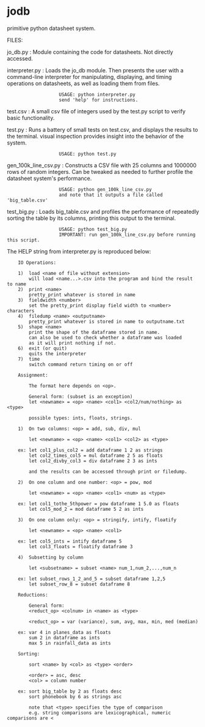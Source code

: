 # jodb
primitive python datasheet system.

FILES:

jo_db.py             : Module containing the code for datasheets. Not directly accessed.

interpreter.py       : Loads the jo_db module. Then presents the user with a command-line interpreter
                       for manipulating, displaying, and timing operations on datasheets, as well as
                       loading them from files.

                       USAGE: python interpreter.py
                       send 'help' for instructions.

test.csv             : A small csv file of integers used by the test.py script to verify basic functionality.

test.py              : Runs a battery of small tests on test.csv, and displays the results to the terminal.
                       visual inspection provides insight into the behavior of the system.

                       USAGE: python test.py

gen_100k_line_csv.py : Constructs a CSV file with 25 columns and 1000000 rows of random integers.
                       Can be tweaked as needed to further profile the datasheet system's performance.

                       USAGE: python gen_100k_line_csv.py 
                       and note that it outputs a file called 'big_table.csv'

test_big.py          : Loads big_table.csv and profiles the performance of repeatedly sorting the table
                       by its columns, printing this output to the terminal.

                       USAGE: python test_big.py
                       IMPORTANT: run gen_100k_line_csv.py before running this script.

The HELP string from interpreter.py is reproduced below:

        IO Operations:

        1)  load <name of file without extension>
            will load <name...>.csv into the program and bind the result to name
        2)  print <name>
            pretty_print whatever is stored in name
        3)  fieldwidth <number>
            set the pretty_print display field width to <number> characters
        4)  filedump <name> <outputname>
            pretty_print whatever is stored in name to outputname.txt
        5)  shape <name>
            print the shape of the dataframe stored in name.
            can also be used to check whether a dataframe was loaded
            as it will print nothing if not.
        6)  exit (or quit)
            quits the interpreter
        7)  time
            switch command return timing on or off

        Assignment:

            The format here depends on <op>.

            General form: (subset is an exception)
            let <newname> = <op> <name> <col1> <col2/num/nothing> as <type>

            possible types: ints, floats, strings.

        1)  On two columns: <op> = add, sub, div, mul

            let <newname> = <op> <name> <col1> <col2> as <type>

        ex: let col1_plus_col2 = add dataframe 1 2 as strings
            let col2_times_col5 = mul dataframe 2 5 as floats
            let col2_divby_col3 = div dataframe 2 3 as ints

            and the results can be accessed through print or filedump.

        2)  On one column and one number: <op> = pow, mod

            let <newname> = <op> <name> <col1> <num> as <type>

        ex: let col1_tothe_5thpower = pow dataframe 1 5.0 as floats
            let col5_mod_2 = mod dataframe 5 2 as ints

        3)  On one column only: <op> = stringify, intify, floatify

            let <newname> = <op> <name> <col1>

        ex: let col5_ints = intify dataframe 5
            let col3_floats = floatify dataframe 3

        4)  Subsetting by column

            let <subsetname> = subset <name> num_1,num_2,...,num_n

        ex: let subset_rows_1_2_and_5 = subset dataframe 1,2,5
            let subset_row_8 = subset dataframe 8

        Reductions:

            General form:
            <reduct_op> <colnum> in <name> as <type>

            <reduct_op> = var (variance), sum, avg, max, min, med (median)

        ex: var 4 in planes_data as floats
            sum 2 in dataframe as ints
            max 5 in rainfall_data as ints

        Sorting:

            sort <name> by <col> as <type> <order>

            <order> = asc, desc
            <col> = column number

        ex: sort big_table by 2 as floats desc
            sort phonebook by 6 as strings asc

            note that <type> specifies the type of comparison
            e.g. string comparisons are lexicographical, numeric comparisons are <



